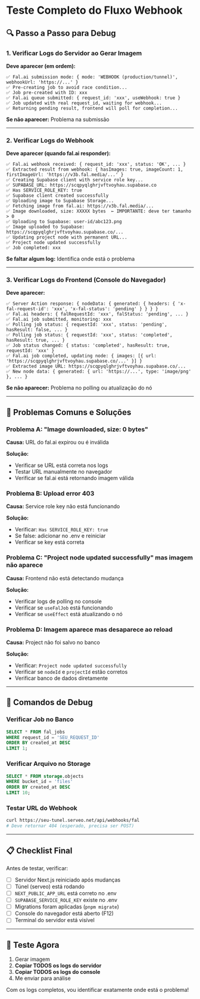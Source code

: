 # Teste Completo do Fluxo Webhook

## 🔍 Passo a Passo para Debug

### 1. Verificar Logs do Servidor ao Gerar Imagem

**Deve aparecer (em ordem):**

```
✅ Fal.ai submission mode: { mode: 'WEBHOOK (production/tunnel)', webhookUrl: 'https://...' }
✅ Pre-creating job to avoid race condition...
✅ Job pre-created with ID: xxx
✅ Fal.ai queue submitted: { request_id: 'xxx', useWebhook: true }
✅ Job updated with real request_id, waiting for webhook...
✅ Returning pending result, frontend will poll for completion...
```

**Se não aparecer:** Problema na submissão

---

### 2. Verificar Logs do Webhook

**Deve aparecer (quando fal.ai responder):**

```
✅ Fal.ai webhook received: { request_id: 'xxx', status: 'OK', ... }
✅ Extracted result from webhook: { hasImages: true, imageCount: 1, firstImageUrl: 'https://v3b.fal.media/...' }
✅ Creating Supabase client with service role key...
✅ SUPABASE_URL: https://scqpyqlghrjvftvoyhau.supabase.co
✅ Has SERVICE_ROLE_KEY: true
✅ Supabase client created successfully
✅ Uploading image to Supabase Storage...
✅ Fetching image from fal.ai: https://v3b.fal.media/...
✅ Image downloaded, size: XXXXX bytes  ← IMPORTANTE: deve ter tamanho > 0
✅ Uploading to Supabase: user-id/abc123.png
✅ Image uploaded to Supabase: https://scqpyqlghrjvftvoyhau.supabase.co/...
✅ Updating project node with permanent URL...
✅ Project node updated successfully
✅ Job completed: xxx
```

**Se faltar algum log:** Identifica onde está o problema

---

### 3. Verificar Logs do Frontend (Console do Navegador)

**Deve aparecer:**

```
✅ Server Action response: { nodeData: { generated: { headers: { 'x-fal-request-id': 'xxx', 'x-fal-status': 'pending' } } } }
✅ Fal.ai headers: { falRequestId: 'xxx', falStatus: 'pending', ... }
✅ Fal.ai job submitted, monitoring: xxx
✅ Polling job status: { requestId: 'xxx', status: 'pending', hasResult: false, ... }
✅ Polling job status: { requestId: 'xxx', status: 'completed', hasResult: true, ... }
✅ Job status changed: { status: 'completed', hasResult: true, requestId: 'xxx' }
✅ Fal.ai job completed, updating node: { images: [{ url: 'https://scqpyqlghrjvftvoyhau.supabase.co/...' }] }
✅ Extracted image URL: https://scqpyqlghrjvftvoyhau.supabase.co/...
✅ New node data: { generated: { url: 'https://...', type: 'image/png' }, ... }
```

**Se não aparecer:** Problema no polling ou atualização do nó

---

## 🐛 Problemas Comuns e Soluções

### Problema A: "Image downloaded, size: 0 bytes"

**Causa:** URL do fal.ai expirou ou é inválida

**Solução:**
- Verificar se URL está correta nos logs
- Testar URL manualmente no navegador
- Verificar se fal.ai está retornando imagem válida

### Problema B: Upload error 403

**Causa:** Service role key não está funcionando

**Solução:**
- Verificar: `Has SERVICE_ROLE_KEY: true`
- Se false: adicionar no .env e reiniciar
- Verificar se key está correta

### Problema C: "Project node updated successfully" mas imagem não aparece

**Causa:** Frontend não está detectando mudança

**Solução:**
- Verificar logs de polling no console
- Verificar se `useFalJob` está funcionando
- Verificar se `useEffect` está atualizando o nó

### Problema D: Imagem aparece mas desaparece ao reload

**Causa:** Project não foi salvo no banco

**Solução:**
- Verificar: `Project node updated successfully`
- Verificar se `nodeId` e `projectId` estão corretos
- Verificar banco de dados diretamente

---

## 🔧 Comandos de Debug

### Verificar Job no Banco

```sql
SELECT * FROM fal_jobs 
WHERE request_id = 'SEU_REQUEST_ID' 
ORDER BY created_at DESC 
LIMIT 1;
```

### Verificar Arquivo no Storage

```sql
SELECT * FROM storage.objects 
WHERE bucket_id = 'files' 
ORDER BY created_at DESC 
LIMIT 10;
```

### Testar URL do Webhook

```bash
curl https://seu-tunel.serveo.net/api/webhooks/fal
# Deve retornar 404 (esperado, precisa ser POST)
```

---

## 📋 Checklist Final

Antes de testar, verificar:

- [ ] Servidor Next.js reiniciado após mudanças
- [ ] Túnel (serveo) está rodando
- [ ] `NEXT_PUBLIC_APP_URL` está correto no .env
- [ ] `SUPABASE_SERVICE_ROLE_KEY` existe no .env
- [ ] Migrations foram aplicadas (`pnpm migrate`)
- [ ] Console do navegador está aberto (F12)
- [ ] Terminal do servidor está visível

---

## 🎯 Teste Agora

1. Gerar imagem
2. **Copiar TODOS os logs do servidor**
3. **Copiar TODOS os logs do console**
4. Me enviar para análise

Com os logs completos, vou identificar exatamente onde está o problema!

